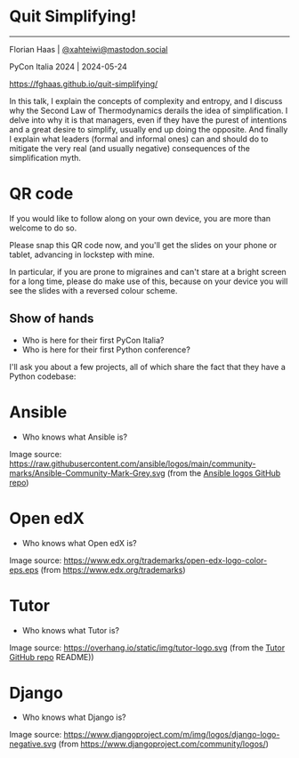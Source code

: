 # Quit Simplifying!

* * *

Florian Haas | [@xahteiwi@mastodon.social](https://mastodon.social/@xahteiwi)

PyCon Italia 2024 | 2024-05-24

<https://fghaas.github.io/quit-simplifying/>

<!-- Note -->
In this talk, I explain the concepts of complexity and entropy, and I discuss why the Second Law of Thermodynamics derails the idea of simplification. I delve into why it is that managers, even if they have the purest of intentions and a great desire to simplify, usually end up doing the opposite. And finally I explain what leaders (formal and informal ones) can and should do to mitigate the very real (and usually negative) consequences of the simplification myth.


<!-- .slide: data-background-image="images/qrcode.svg" data-background-size="contain" -->
# QR code <!-- .element class="hidden" -->

<!-- Note -->
If you would like to follow along on your own device, you are more than welcome to do so.

Please snap this QR code now, and you'll get the slides on your phone or tablet, advancing in lockstep with mine.

In particular, if you are prone to migraines and can't stare at a bright screen for a long time, please do make use of this, because on your device you will see the slides with a reversed colour scheme.

## Show of hands

* Who is here for their first PyCon Italia?
* Who is here for their first Python conference?

I'll ask you about a few projects, all of which share the fact that they have a Python codebase:


<!-- .slide: data-background-image="images/ansible-logo.svg" data-background-size="contain" data-timing="5" -->
# Ansible <!-- .element class="hidden" -->

<!-- Note -->
* Who knows what Ansible is?

Image source: <https://raw.githubusercontent.com/ansible/logos/main/community-marks/Ansible-Community-Mark-Grey.svg> (from the [Ansible logos GitHub repo](https://github.com/ansible/logos))


<!-- .slide: data-background-image="images/openedx-logo.svg" data-background-size="contain" data-timing="5" -->
# Open edX <!-- .element class="hidden" -->

<!-- Note -->
* Who knows what Open edX is?

Image source: <https://www.edx.org/trademarks/open-edx-logo-color-eps.eps> (from https://www.edx.org/trademarks)



<!-- .slide: data-background-image="images/tutor-logo.svg" data-background-size="contain" data-timing="5" -->
# Tutor <!-- .element class="hidden" -->

<!-- Note -->
* Who knows what Tutor is?

Image source: <https://overhang.io/static/img/tutor-logo.svg> (from the [Tutor GitHub repo](https://github.com/overhangio/tutor) README))


<!-- .slide: data-background-image="images/django-logo.svg" data-background-size="contain" data-timing="5" -->
# Django <!-- .element class="hidden" -->

<!-- Note -->
* Who knows what Django is?

Image source: <https://www.djangoproject.com/m/img/logos/django-logo-negative.svg> (from <https://www.djangoproject.com/community/logos/>)
